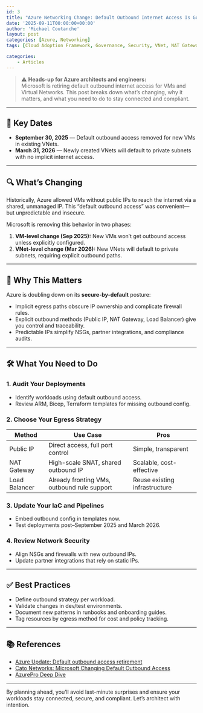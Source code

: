 ```yaml
---
id: 3
title: "Azure Networking Change: Default Outbound Internet Access Is Going Away"
date: '2025-09-11T00:00:00+00:00'
author: 'Michael Coutanche'
layout: post
categories: [Azure, Networking]
tags: [Cloud Adoption Framework, Governance, Security, VNet, NAT Gateway]

categories:
    - Articles
---
```


> ⚠️ **Heads-up for Azure architects and engineers:**  
> Microsoft is retiring default outbound internet access for VMs and Virtual Networks. This post breaks down what’s changing, why it matters, and what you need to do to stay connected and compliant.

---

## 📅 Key Dates

- **September 30, 2025** — Default outbound access removed for new VMs in existing VNets.
- **March 31, 2026** — Newly created VNets will default to private subnets with no implicit internet access.

---

## 🔍 What’s Changing

Historically, Azure allowed VMs without public IPs to reach the internet via a shared, unmanaged IP. This “default outbound access” was convenient—but unpredictable and insecure.

Microsoft is removing this behavior in two phases:

1. **VM-level change (Sep 2025):** New VMs won’t get outbound access unless explicitly configured.
2. **VNet-level change (Mar 2026):** New VNets will default to private subnets, requiring explicit outbound paths.

---

## 🧠 Why This Matters

Azure is doubling down on its **secure-by-default** posture:

- Implicit egress paths obscure IP ownership and complicate firewall rules.
- Explicit outbound methods (Public IP, NAT Gateway, Load Balancer) give you control and traceability.
- Predictable IPs simplify NSGs, partner integrations, and compliance audits.

---

## 🛠 What You Need to Do

### 1. Audit Your Deployments

- Identify workloads using default outbound access.
- Review ARM, Bicep, Terraform templates for missing outbound config.

### 2. Choose Your Egress Strategy

| Method         | Use Case                                      | Pros                          |
|----------------|-----------------------------------------------|-------------------------------|
| Public IP      | Direct access, full port control              | Simple, transparent           |
| NAT Gateway    | High-scale SNAT, shared outbound IP           | Scalable, cost-effective      |
| Load Balancer  | Already fronting VMs, outbound rule support   | Reuse existing infrastructure |

### 3. Update Your IaC and Pipelines

- Embed outbound config in templates now.
- Test deployments post–September 2025 and March 2026.

### 4. Review Network Security

- Align NSGs and firewalls with new outbound IPs.
- Update partner integrations that rely on static IPs.

---

## ✅ Best Practices

- Define outbound strategy per workload.
- Validate changes in dev/test environments.
- Document new patterns in runbooks and onboarding guides.
- Tag resources by egress method for cost and policy tracking.

---

## 📚 References

- [Azure Update: Default outbound access retirement](https://azure.microsoft.com/en-us/updates?id=default-outbound-access-for-vms-in-azure-will-be-retired-transition-to-a-new-method-of-internet-access)
- [Cato Networks: Microsoft Changing Default Outbound Access](https://support.catonetworks.com/hc/en-us/articles/30321806584349-Microsoft-Changing-Default-Outbound-Access-Behavior-for-New-Virtual-Networks)
- [AzurePro Deep Dive](https://www.azurepro.ae/azure-networking-change-2025-default-outbound-access-is-going-away-technical-deep-dive/)

---

By planning ahead, you’ll avoid last-minute surprises and ensure your workloads stay connected, secure, and compliant. Let’s architect with intention.

